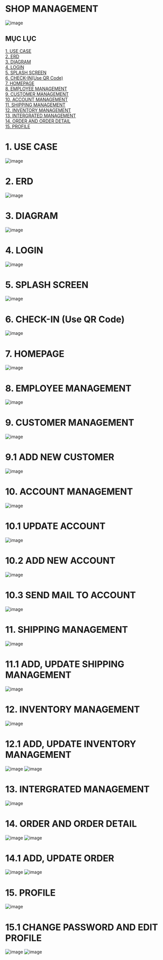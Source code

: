 # SHOP MANAGEMENT

![image](https://user-images.githubusercontent.com/106465790/199401895-3bc633ed-1b80-4c36-a39f-622e75bf3230.png)

## MỤC LỤC
[1. USE CASE](#erd)  
[2. ERD](#erd)  
[3. DIAGRAM](#diagram)  
[4. LOGIN](#login)  
[5. SPLASH SCREEN](#splashscreen)  
[6. CHECK-IN(Use QR Code)](#check-in)  
[7. HOMEPAGE](#homepage)  
[8. EMPLOYEE MANAGEMENT](#employee)  
[9. CUSTOMER MANAGEMENT](#customer)  
[10. ACCOUNT MANAGEMENT](#AccMana)  
[11. SHIPPING MANAGEMENT](#ShippingMana)  
[12. INVENTORY MANAGEMENT](#InventoryMana)  
[13. INTERGRATED MANAGEMENT](#InterGrated)  
[14. ORDER AND ORDER DETAIL](#Order)  
[15. PROFILE](#Profile)  

<a name = "usecase"></a>
# 1. USE CASE
![image](https://user-images.githubusercontent.com/106465790/198961618-7c1e5a91-39e2-4df0-861b-3481b7417281.png)

<a name = "erd"></a>
# 2. ERD 
![image](https://user-images.githubusercontent.com/106465790/199395315-58cc7525-0e7b-44c6-a9f2-61544526de63.png)

<a name = "diagram"></a>
# 3. DIAGRAM
![image](https://user-images.githubusercontent.com/106465790/199395424-42fdabe8-ec5e-49d6-ae98-52f2367730d9.png)

<a name = "login"></a>
# 4. LOGIN

![image](https://user-images.githubusercontent.com/106465790/199395559-4cb54936-a3b7-4413-afac-2a7fda8d2105.png)

<a name = "splashscreen"></a>
# 5. SPLASH SCREEN

![image](https://user-images.githubusercontent.com/106465790/199397753-1c31578d-1017-4231-a7bc-f67ac1bb71d7.png)

<a name = "check-in"></a>
# 6. CHECK-IN (Use QR Code)

![image](https://user-images.githubusercontent.com/106465790/199398086-4a9e5b95-2f9c-436b-8ae5-645e08377fd9.png)

<a name = "homepage"></a>
# 7. HOMEPAGE

![image](https://user-images.githubusercontent.com/106465790/199398423-bc54f4ce-fc7d-433a-a946-6735a8027edf.png)

<a name = "employee"></a>
# 8. EMPLOYEE MANAGEMENT

![image](https://user-images.githubusercontent.com/106465790/199398596-f290e54c-7d2a-42a3-8704-3e4f1506702a.png)

<a name = "customer"></a>
# 9. CUSTOMER MANAGEMENT

![image](https://user-images.githubusercontent.com/106465790/199398767-45e60da4-cef6-46ad-b4ee-657b39e33f6d.png)

# 9.1 ADD NEW CUSTOMER

![image](https://user-images.githubusercontent.com/106465790/199398995-a888ac16-a9b7-4b5b-bb3c-f10f7fad127f.png)

<a name = "AccMana"></a>
# 10. ACCOUNT MANAGEMENT

![image](https://user-images.githubusercontent.com/106465790/199399356-4d41f86b-793e-4125-a027-63ff48e13641.png)

# 10.1 UPDATE ACCOUNT

![image](https://user-images.githubusercontent.com/106465790/199399640-4d4b3eaa-b208-4c3c-a413-0edcd5fae29e.png)

# 10.2 ADD NEW ACCOUNT 

![image](https://user-images.githubusercontent.com/106465790/199399738-15f2093b-7c3b-4a89-8a43-6171703a1917.png)

# 10.3 SEND MAIL TO ACCOUNT

![image](https://user-images.githubusercontent.com/106465790/199399860-4bffd6eb-9351-44c3-a4a5-924853142029.png)

<a name = "ShippingMana"></a>
# 11. SHIPPING MANAGEMENT

![image](https://user-images.githubusercontent.com/106465790/199399933-e0c81004-e789-4764-aa9f-c3b3b3bdd765.png)

# 11.1 ADD, UPDATE SHIPPING MANAGEMENT

![image](https://user-images.githubusercontent.com/106465790/199400055-486140fa-d19e-458e-8ce1-3559d8eab762.png)

<a name = "InventoryMana"></a>
# 12. INVENTORY MANAGEMENT

![image](https://user-images.githubusercontent.com/106465790/199400162-62fa17cb-1e4e-4e35-b4c1-b46912f28bc5.png)

# 12.1 ADD, UPDATE INVENTORY MANAGEMENT

![image](https://user-images.githubusercontent.com/106465790/199400277-8f3e4e80-6ff2-41df-b722-530763868fba.png)
![image](https://user-images.githubusercontent.com/106465790/199400328-833975bc-7fe1-4910-a60c-3c9f6a3986ba.png)

<a name = "InterGrated"></a>
# 13. INTERGRATED MANAGEMENT

![image](https://user-images.githubusercontent.com/106465790/199400470-782d328c-6b6c-4970-9b0b-5f52a62e9f90.png)

<a name = "Order"></a>
# 14. ORDER AND ORDER DETAIL

![image](https://user-images.githubusercontent.com/106465790/199400546-2be35f7f-507b-4e44-af14-af1937e9adf9.png)
![image](https://user-images.githubusercontent.com/106465790/199400847-aac97d10-2585-4eda-8a36-41e4865c04da.png)

# 14.1 ADD, UPDATE ORDER

![image](https://user-images.githubusercontent.com/106465790/199400695-0d21dc96-0c17-405d-92a1-38ad6125bb77.png)
![image](https://user-images.githubusercontent.com/106465790/199400767-9cae4f24-dc9d-423c-998e-0d04421bc24c.png)

<a name = "Profile"></a>
# 15. PROFILE

![image](https://user-images.githubusercontent.com/106465790/199400930-6167f385-3127-4a2d-9553-0e41344444d0.png)

# 15.1 CHANGE PASSWORD AND EDIT PROFILE

![image](https://user-images.githubusercontent.com/106465790/199401025-24c629ec-86b9-4ee7-82bf-4afabea20dd2.png)
![image](https://user-images.githubusercontent.com/106465790/199401058-2e5631c2-8e97-4c23-86a7-e5e8dc37d979.png)
